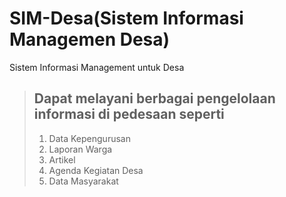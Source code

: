 SIM-Desa(Sistem Informasi Managemen Desa)
========

Sistem Informasi Management untuk Desa

>## Dapat melayani berbagai pengelolaan informasi di pedesaan seperti
>1. Data Kepengurusan
>2. Laporan Warga
>3. Artikel 
>4. Agenda Kegiatan Desa
>5. Data Masyarakat
